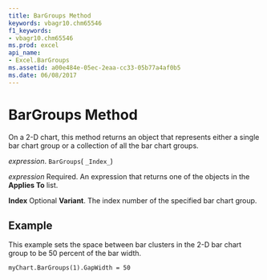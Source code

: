 ```yaml
---
title: BarGroups Method
keywords: vbagr10.chm65546
f1_keywords:
- vbagr10.chm65546
ms.prod: excel
api_name:
- Excel.BarGroups
ms.assetid: a00e484e-05ec-2eaa-cc33-05b77a4af0b5
ms.date: 06/08/2017
---
```



# BarGroups Method

On a 2-D chart, this method returns an object that represents either a single bar chart group or a collection of all the bar chart groups.

_expression_. `BarGroups`( `_Index_`)

 _expression_ Required. An expression that returns one of the objects in the **Applies To** list.

 **Index** Optional **Variant**. The index number of the specified bar chart group.

## Example

This example sets the space between bar clusters in the 2-D bar chart group to be 50 percent of the bar width.


```vb
myChart.BarGroups(1).GapWidth = 50
```


